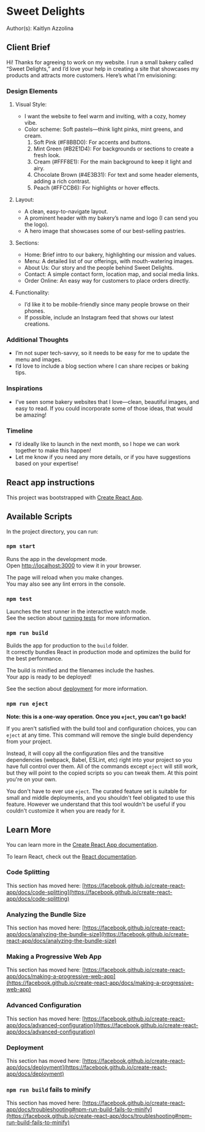 # Sweet Delights

Author(s): Kaitlyn Azzolina

## Client Brief

Hi! Thanks for agreeing to work on my website. I run a small bakery called “Sweet Delights,” and I’d love your help in creating a site that showcases my products and attracts more customers. Here’s what I’m envisioning:

### Design Elements

1. Visual Style:
    - I want the website to feel warm and inviting, with a cozy, homey vibe.
    - Color scheme: Soft pastels—think light pinks, mint greens, and cream.
        1. Soft Pink (#F8BBD0): For accents and buttons.
        2. Mint Green (#B2E1D4): For backgrounds or sections to create a fresh look.
        3. Cream (#FFF8E1): For the main background to keep it light and airy.
        4. Chocolate Brown (#4E3B31): For text and some header elements, adding a rich contrast.
        5. Peach (#FFCCB6): For highlights or hover effects.

2. Layout:
    - A clean, easy-to-navigate layout.
    - A prominent header with my bakery’s name and logo (I can send you the logo).
    - A hero image that showcases some of our best-selling pastries.

3. Sections:

    - Home: Brief intro to our bakery, highlighting our mission and values.
    - Menu: A detailed list of our offerings, with mouth-watering images.
    - About Us: Our story and the people behind Sweet Delights.
    - Contact: A simple contact form, location map, and social media links.
    - Order Online: An easy way for customers to place orders directly.

4. Functionality:
    - I’d like it to be mobile-friendly since many people browse on their phones.
    - If possible, include an Instagram feed that shows our latest creations.

### Additional Thoughts

- I’m not super tech-savvy, so it needs to be easy for me to update the menu and images.
- I’d love to include a blog section where I can share recipes or baking tips.

### Inspirations

- I’ve seen some bakery websites that I love—clean, beautiful images, and easy to read. If you could incorporate some of those ideas, that would be amazing!

### Timeline

- I’d ideally like to launch in the next month, so I hope we can work together to make this happen!
- Let me know if you need any more details, or if you have suggestions based on your expertise!

## React app instructions

This project was bootstrapped with [Create React App](https://github.com/facebook/create-react-app).

## Available Scripts

In the project directory, you can run:

### `npm start`

Runs the app in the development mode.\
Open [http://localhost:3000](http://localhost:3000) to view it in your browser.

The page will reload when you make changes.\
You may also see any lint errors in the console.

### `npm test`

Launches the test runner in the interactive watch mode.\
See the section about [running tests](https://facebook.github.io/create-react-app/docs/running-tests) for more information.

### `npm run build`

Builds the app for production to the `build` folder.\
It correctly bundles React in production mode and optimizes the build for the best performance.

The build is minified and the filenames include the hashes.\
Your app is ready to be deployed!

See the section about [deployment](https://facebook.github.io/create-react-app/docs/deployment) for more information.

### `npm run eject`

**Note: this is a one-way operation. Once you `eject`, you can't go back!**

If you aren't satisfied with the build tool and configuration choices, you can `eject` at any time. This command will remove the single build dependency from your project.

Instead, it will copy all the configuration files and the transitive dependencies (webpack, Babel, ESLint, etc) right into your project so you have full control over them. All of the commands except `eject` will still work, but they will point to the copied scripts so you can tweak them. At this point you're on your own.

You don't have to ever use `eject`. The curated feature set is suitable for small and middle deployments, and you shouldn't feel obligated to use this feature. However we understand that this tool wouldn't be useful if you couldn't customize it when you are ready for it.

## Learn More

You can learn more in the [Create React App documentation](https://facebook.github.io/create-react-app/docs/getting-started).

To learn React, check out the [React documentation](https://reactjs.org/).

### Code Splitting

This section has moved here: [https://facebook.github.io/create-react-app/docs/code-splitting](https://facebook.github.io/create-react-app/docs/code-splitting)

### Analyzing the Bundle Size

This section has moved here: [https://facebook.github.io/create-react-app/docs/analyzing-the-bundle-size](https://facebook.github.io/create-react-app/docs/analyzing-the-bundle-size)

### Making a Progressive Web App

This section has moved here: [https://facebook.github.io/create-react-app/docs/making-a-progressive-web-app](https://facebook.github.io/create-react-app/docs/making-a-progressive-web-app)

### Advanced Configuration

This section has moved here: [https://facebook.github.io/create-react-app/docs/advanced-configuration](https://facebook.github.io/create-react-app/docs/advanced-configuration)

### Deployment

This section has moved here: [https://facebook.github.io/create-react-app/docs/deployment](https://facebook.github.io/create-react-app/docs/deployment)

### `npm run build` fails to minify

This section has moved here: [https://facebook.github.io/create-react-app/docs/troubleshooting#npm-run-build-fails-to-minify](https://facebook.github.io/create-react-app/docs/troubleshooting#npm-run-build-fails-to-minify)
